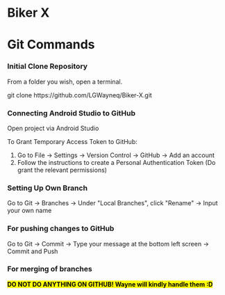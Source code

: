 # Biker X

# Git Commands

### Initial Clone Repository
<p> From a folder you wish, open a terminal. </p>
<p> git clone https://github.com/LGWayneq/Biker-X.git </p>

### Connecting Android Studio to GitHub
<p> Open project via Android Studio </p>
To Grant Temporary Access Token to GitHub:
<ol>
    <li> Go to File -> Settings -> Version Control -> GitHub -> Add an account </li>
    <li> Follow the instructions to create a Personal Authentication Token (Do grant the relevant permissions)</li>
</ol>

### Setting Up Own Branch
Go to Git -> Branches -> Under "Local Branches", click "Rename" -> Input your own name

### For pushing changes to GitHub
Go to Git -> Commit -> Type your message at the bottom left screen -> Commit and Push

### For merging of branches
<p><strong><mark> DO NOT DO ANYTHING ON GITHUB! Wayne will kindly handle them :D </mark></strong></p>